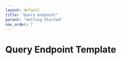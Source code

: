 ```yaml
---
layout: default
title: "Query endpoint"
parent: "Getting Started"
nav_order: 7
---
```

# Query Endpoint Template